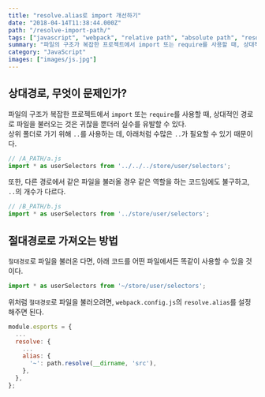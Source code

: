 ```yaml
---
title: "resolve.alias로 import 개선하기"
date: "2018-04-14T11:38:44.000Z"
path: "/resolve-import-path/"
tags: ["javascript", "webpack", "relative path", "absolute path", "resolve", "import"]
summary: "파일의 구조가 복잡한 프로젝트에서 import 또는 require를 사용할 때, 상대적인 경로로 파일을 불러오는 것은 귀찮을 뿐더러 실수를 유발할 수 있다."
category: "JavaScript"
images: ["images/js.jpg"]
---
```


## 상대경로, 무엇이 문제인가?
파일의 구조가 복잡한 프로젝트에서 `import` 또는 `require`를 사용할 때, 상대적인 경로로 파일을 불러오는 것은 귀찮을 뿐더러 실수를 유발할 수 있다.<br />
상위 폴더로 가기 위해 `..`를 사용하는 데, 아래처럼 수많은 `..`가 필요할 수 있기 때문이다.

```js
// /A_PATH/a.js
import * as userSelectors from '../../../store/user/selectors';
```

또한, 다른 경로에서 같은 파일을 불러올 경우 같은 역할을 하는 코드임에도 불구하고, `..`의 개수가 다르다.

```js
// /B_PATH/b.js
import * as userSelectors from '../store/user/selectors';
```

## 절대경로로 가져오는 방법
`절대경로`로 파일을 불러온 다면, 아래 코드를 어떤 파일에서든 똑같이 사용할 수 있을 것이다.

```js
import * as userSelectors from '~/store/user/selectors';
```

위처럼 `절대경로`로 파일을 불러오려면, `webpack.config.js`의 `resolve.alias`를 설정해주면 된다.

```js
module.esports = {
  ...
  resolve: {
    ...
    alias: {
      '~': path.resolve(__dirname, 'src'),
    },
  },
};
```

